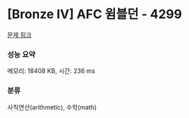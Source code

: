 # [Bronze IV] AFC 윔블던 - 4299 

[문제 링크](https://www.acmicpc.net/problem/4299) 

### 성능 요약

메모리: 18408 KB, 시간: 236 ms

### 분류

사칙연산(arithmetic), 수학(math)

